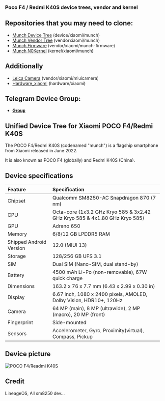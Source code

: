### Poco F4 / Redmi K40S device trees, vendor and kernel

## Repositories that you may need to clone:
* [Munch Device Tree](https://github.com/munch-devs/android_device_xiaomi_munch) (device/xiaomi/munch)
* [Munch Vendor Tree](https://github.com/munch-devs/android_vendor_xiaomi_munch) (vendorxiaomi/munch)
* [Munch Firmware](https://codeberg.org/munch-devs/android_vendor_xiaomi_munch-firmware) (vendor/xiaomi/munch-firmware)
* [Munch N0Kernel](https://github.com/munch-devs/kernel_xiaomi_sm8250) (kernel/xiaomi/munch)

## Additionally
* [Leica Camera](https://codeberg.org/munch-devs/android_vendor_xiaomi_miuicamera) (vendor/xiaomi/miuicamera)
* [Hardware_xiaomi](https://github.com/munch-devs/android_hardware_xiaomi) (hardware/xiaomi)

## Telegram Device Group:
- [**Group**](https://t.me/hdzungxhub)

## Unified Device Tree for Xiaomi POCO F4/Redmi K40S

The POCO F4/Redmi K40S (codenamed "munch") is a flagship smartphone from Xiaomi released in June 2022.

It is also known as POCO F4 (globally) and Redmi K40S (China).

## Device specifications

| Feature                 | Specification                                                              |
| :---------------------- | :--------------------------------------------------------------------------|
| Chipset                 | Qualcomm SM8250-AC Snapdragon 870 (7 nm)                                   |
| CPU                     | Octa-core (1x3.2 GHz Kryo 585 & 3x2.42 GHz Kryo 585 & 4x1.80 GHz Kryo 585) |
| GPU                     | Adreno 650                                                                 |
| Memory                  | 6/8/12 GB LPDDR5 RAM                                                       |
| Shipped Android Version | 12.0 (MIUI 13)                                                             |
| Storage                 | 128/256 GB UFS 3.1                                                         |
| SIM                     | Dual SIM (Nano-SIM, dual stand-by)                                         |
| Battery                 | 4500 mAh Li-Po (non-removable), 67W quick charge                           |
| Dimensions              | 163.2 x 76 x 7.7 mm (6.43 x 2.99 x 0.30 in)                                |
| Display                 | 6.67 inch, 1080 x 2400 pixels, AMOLED, Dolby Vision, HDR10+, 120Hz         |
| Camera                  | 64 MP (main), 8 MP (ultrawide), 2 MP (macro), 20 MP (front)                |
| Fingerprint             | Side-mounted                                                               |
| Sensors                 | Accelerometer, Gyro, Proximity(virtual), Compass, Pickup                   |

## Device picture

![POCO F4/Readmi K40S](https://i.imgur.com/8vGvhMe.jpeg)

## Credit
LineageOS, All sm8250 dev...
